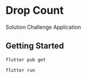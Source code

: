 # Drop Count

Solution Challenge Application

## Getting Started

```flutter pub get```

```flutter run```

